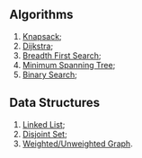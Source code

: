 ## Algorithms

1. [Knapsack](https://en.wikipedia.org/wiki/Knapsack_problem);
2. [Dijkstra](https://en.wikipedia.org/wiki/Dijkstra%27s_algorithm);
3. [Breadth First Search](https://en.wikipedia.org/wiki/Breadth-first_search);
4. [Minimum Spanning Tree](https://en.wikipedia.org/wiki/Minimum_spanning_tree);
5. [Binary Search](https://en.wikipedia.org/wiki/Binary_search_algorithm);

## Data Structures

1. [Linked List](https://en.wikipedia.org/wiki/Linked_list);
2. [Disjoint Set](https://en.wikipedia.org/wiki/Disjoint-set_data_structure);
3. [Weighted/Unweighted Graph](https://en.wikipedia.org/wiki/Graph_\(discrete_mathematics\)).
